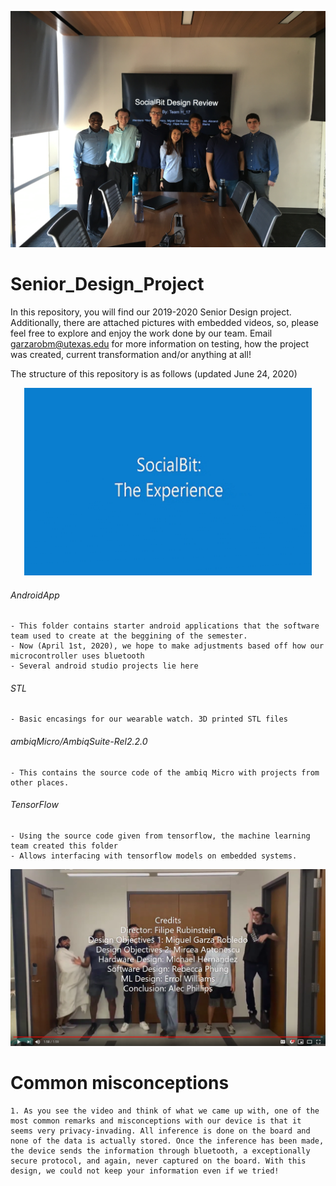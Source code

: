 
[![Group Picture](etc/images/groupPicture.JPG)](https://youtu.be/vPEyiVkfSfI "SocialBit Group Picture")

# Senior_Design_Project

In this repository, you will find our 2019-2020 Senior Design project. Additionally, there are attached pictures with embedded videos, so, please feel free to explore and enjoy the work done by our team. Email garzarobm@utexas.edu for more information on testing, how the project was created, current transformation and/or anything at all!


The structure of this repository is as follows (updated June 24, 2020)

<p align="center">
  <img width="460" height="300" src="etc/images/demo.gif">
</p>






###### AndroidApp
	- This folder contains starter android applications that the software team used to create at the beggining of the semester. 
	- Now (April 1st, 2020), we hope to make adjustments based off how our microcontroller uses bluetooth
	- Several android studio projects lie here
###### STL
	- Basic encasings for our wearable watch. 3D printed STL files
###### ambiqMicro/AmbiqSuite-Rel2.2.0
	- This contains the source code of the ambiq Micro with projects from other places.
###### TensorFlow
	- Using the source code given from tensorflow, the machine learning team created this folder
	- Allows interfacing with tensorflow models on embedded systems. 

[![Credits](etc/images/jumping.png)](https://youtu.be/vPEyiVkfSfI "SocialBit Semester 1")

# Common misconceptions
	1. As you see the video and think of what we came up with, one of the most common remarks and misconceptions with our device is that it seems very privacy-invading. All inference is done on the board and none of the data is actually stored. Once the inference has been made, the device sends the information through bluetooth, a exceptionally secure protocol, and again, never captured on the board. With this design, we could not keep your information even if we tried!

